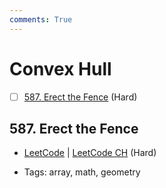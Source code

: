 ```yaml
---
comments: True
---
```


# Convex Hull

- [ ] [587. Erect the Fence](https://leetcode.cn/problems/erect-the-fence/) (Hard)

## 587. Erect the Fence

-   [LeetCode](https://leetcode.com/problems/erect-the-fence/) | [LeetCode CH](https://leetcode.cn/problems/erect-the-fence/) (Hard)

-   Tags: array, math, geometry
